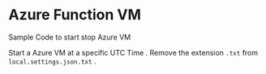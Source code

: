 # Azure Function VM

Sample Code to start stop Azure VM 

Start a Azure VM at a specific UTC Time .
Remove the extension `.txt` from  `local.settings.json.txt` .
